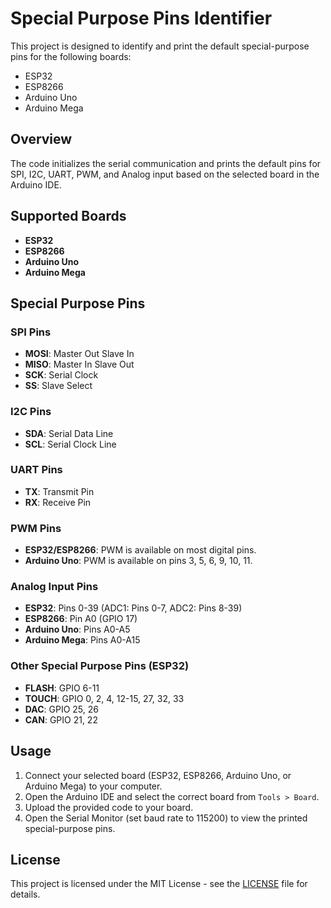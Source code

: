 # Special Purpose Pins Identifier

This project is designed to identify and print the default special-purpose pins for the following boards:
- ESP32
- ESP8266
- Arduino Uno
- Arduino Mega

## Overview

The code initializes the serial communication and prints the default pins for SPI, I2C, UART, PWM, and Analog input based on the selected board in the Arduino IDE. 

## Supported Boards

- **ESP32**
- **ESP8266**
- **Arduino Uno**
- **Arduino Mega**

## Special Purpose Pins

### SPI Pins
- **MOSI**: Master Out Slave In
- **MISO**: Master In Slave Out
- **SCK**: Serial Clock
- **SS**: Slave Select

### I2C Pins
- **SDA**: Serial Data Line
- **SCL**: Serial Clock Line

### UART Pins
- **TX**: Transmit Pin
- **RX**: Receive Pin

### PWM Pins
- **ESP32/ESP8266**: PWM is available on most digital pins.
- **Arduino Uno**: PWM is available on pins 3, 5, 6, 9, 10, 11.
  
### Analog Input Pins
- **ESP32**: Pins 0-39 (ADC1: Pins 0-7, ADC2: Pins 8-39)
- **ESP8266**: Pin A0 (GPIO 17)
- **Arduino Uno**: Pins A0-A5
- **Arduino Mega**: Pins A0-A15

### Other Special Purpose Pins (ESP32)
- **FLASH**: GPIO 6-11
- **TOUCH**: GPIO 0, 2, 4, 12-15, 27, 32, 33
- **DAC**: GPIO 25, 26
- **CAN**: GPIO 21, 22

## Usage

1. Connect your selected board (ESP32, ESP8266, Arduino Uno, or Arduino Mega) to your computer.
2. Open the Arduino IDE and select the correct board from `Tools > Board`.
3. Upload the provided code to your board.
4. Open the Serial Monitor (set baud rate to 115200) to view the printed special-purpose pins.

## License

This project is licensed under the MIT License - see the [LICENSE](LICENSE) file for details.


